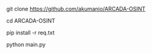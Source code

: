 git clone https://github.com/akumanio/ARCADA-OSINT

cd ARCADA-OSINT

pip install -r req.txt

python main.py


